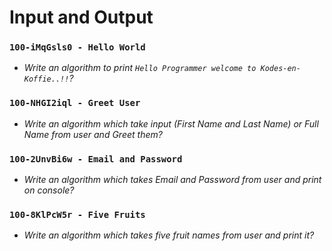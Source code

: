 # Input and Output

### `100-iMqGsls0 - Hello World`

* *Write an algorithm to print `Hello Programmer welcome to Kodes-en-Koffie..!!`?*

### `100-NHGI2iql - Greet User`

* *Write an algorithm which take input (First Name and Last Name) or Full Name from user and Greet them?*

### `100-2UnvBi6w - Email and Password`

* *Write an algorithm which takes Email and Password from user and print on console?*

### `100-8KlPcW5r - Five Fruits`

* *Write an algorithm which takes five fruit names from user and print it?*
